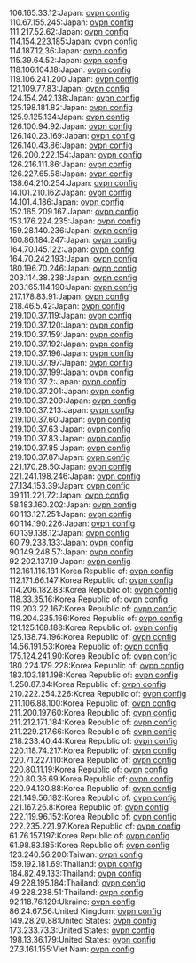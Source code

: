 106.165.33.12:Japan: [ovpn config](vpn/106_165_33_12.ovpn)  
110.67.155.245:Japan: [ovpn config](vpn/110_67_155_245.ovpn)  
111.217.52.62:Japan: [ovpn config](vpn/111_217_52_62.ovpn)  
114.154.223.185:Japan: [ovpn config](vpn/114_154_223_185.ovpn)  
114.187.12.36:Japan: [ovpn config](vpn/114_187_12_36.ovpn)  
115.39.64.52:Japan: [ovpn config](vpn/115_39_64_52.ovpn)  
118.106.104.18:Japan: [ovpn config](vpn/118_106_104_18.ovpn)  
119.106.241.200:Japan: [ovpn config](vpn/119_106_241_200.ovpn)  
121.109.77.83:Japan: [ovpn config](vpn/121_109_77_83.ovpn)  
124.154.242.138:Japan: [ovpn config](vpn/124_154_242_138.ovpn)  
125.198.181.82:Japan: [ovpn config](vpn/125_198_181_82.ovpn)  
125.9.125.134:Japan: [ovpn config](vpn/125_9_125_134.ovpn)  
126.100.94.92:Japan: [ovpn config](vpn/126_100_94_92.ovpn)  
126.140.23.169:Japan: [ovpn config](vpn/126_140_23_169.ovpn)  
126.140.43.86:Japan: [ovpn config](vpn/126_140_43_86.ovpn)  
126.200.222.154:Japan: [ovpn config](vpn/126_200_222_154.ovpn)  
126.216.111.86:Japan: [ovpn config](vpn/126_216_111_86.ovpn)  
126.227.65.58:Japan: [ovpn config](vpn/126_227_65_58.ovpn)  
138.64.210.254:Japan: [ovpn config](vpn/138_64_210_254.ovpn)  
14.101.210.162:Japan: [ovpn config](vpn/14_101_210_162.ovpn)  
14.101.4.186:Japan: [ovpn config](vpn/14_101_4_186.ovpn)  
152.165.209.167:Japan: [ovpn config](vpn/152_165_209_167.ovpn)  
153.176.224.235:Japan: [ovpn config](vpn/153_176_224_235.ovpn)  
159.28.140.236:Japan: [ovpn config](vpn/159_28_140_236.ovpn)  
160.86.184.247:Japan: [ovpn config](vpn/160_86_184_247.ovpn)  
164.70.145.122:Japan: [ovpn config](vpn/164_70_145_122.ovpn)  
164.70.242.193:Japan: [ovpn config](vpn/164_70_242_193.ovpn)  
180.196.70.246:Japan: [ovpn config](vpn/180_196_70_246.ovpn)  
203.114.38.238:Japan: [ovpn config](vpn/203_114_38_238.ovpn)  
203.165.114.190:Japan: [ovpn config](vpn/203_165_114_190.ovpn)  
217.178.83.91:Japan: [ovpn config](vpn/217_178_83_91.ovpn)  
218.46.5.42:Japan: [ovpn config](vpn/218_46_5_42.ovpn)  
219.100.37.119:Japan: [ovpn config](vpn/219_100_37_119.ovpn)  
219.100.37.120:Japan: [ovpn config](vpn/219_100_37_120.ovpn)  
219.100.37.159:Japan: [ovpn config](vpn/219_100_37_159.ovpn)  
219.100.37.192:Japan: [ovpn config](vpn/219_100_37_192.ovpn)  
219.100.37.196:Japan: [ovpn config](vpn/219_100_37_196.ovpn)  
219.100.37.197:Japan: [ovpn config](vpn/219_100_37_197.ovpn)  
219.100.37.199:Japan: [ovpn config](vpn/219_100_37_199.ovpn)  
219.100.37.2:Japan: [ovpn config](vpn/219_100_37_2.ovpn)  
219.100.37.201:Japan: [ovpn config](vpn/219_100_37_201.ovpn)  
219.100.37.209:Japan: [ovpn config](vpn/219_100_37_209.ovpn)  
219.100.37.213:Japan: [ovpn config](vpn/219_100_37_213.ovpn)  
219.100.37.60:Japan: [ovpn config](vpn/219_100_37_60.ovpn)  
219.100.37.63:Japan: [ovpn config](vpn/219_100_37_63.ovpn)  
219.100.37.83:Japan: [ovpn config](vpn/219_100_37_83.ovpn)  
219.100.37.85:Japan: [ovpn config](vpn/219_100_37_85.ovpn)  
219.100.37.87:Japan: [ovpn config](vpn/219_100_37_87.ovpn)  
221.170.28.50:Japan: [ovpn config](vpn/221_170_28_50.ovpn)  
221.241.198.246:Japan: [ovpn config](vpn/221_241_198_246.ovpn)  
27.134.153.39:Japan: [ovpn config](vpn/27_134_153_39.ovpn)  
39.111.221.72:Japan: [ovpn config](vpn/39_111_221_72.ovpn)  
58.183.160.202:Japan: [ovpn config](vpn/58_183_160_202.ovpn)  
60.113.127.251:Japan: [ovpn config](vpn/60_113_127_251.ovpn)  
60.114.190.226:Japan: [ovpn config](vpn/60_114_190_226.ovpn)  
60.139.138.12:Japan: [ovpn config](vpn/60_139_138_12.ovpn)  
60.79.233.133:Japan: [ovpn config](vpn/60_79_233_133.ovpn)  
90.149.248.57:Japan: [ovpn config](vpn/90_149_248_57.ovpn)  
92.202.137.19:Japan: [ovpn config](vpn/92_202_137_19.ovpn)  
112.161.116.181:Korea Republic of: [ovpn config](vpn/112_161_116_181.ovpn)  
112.171.66.147:Korea Republic of: [ovpn config](vpn/112_171_66_147.ovpn)  
114.206.182.83:Korea Republic of: [ovpn config](vpn/114_206_182_83.ovpn)  
118.33.35.16:Korea Republic of: [ovpn config](vpn/118_33_35_16.ovpn)  
119.203.22.167:Korea Republic of: [ovpn config](vpn/119_203_22_167.ovpn)  
119.204.235.166:Korea Republic of: [ovpn config](vpn/119_204_235_166.ovpn)  
121.125.168.188:Korea Republic of: [ovpn config](vpn/121_125_168_188.ovpn)  
125.138.74.196:Korea Republic of: [ovpn config](vpn/125_138_74_196.ovpn)  
14.56.191.53:Korea Republic of: [ovpn config](vpn/14_56_191_53.ovpn)  
175.124.241.90:Korea Republic of: [ovpn config](vpn/175_124_241_90.ovpn)  
180.224.179.228:Korea Republic of: [ovpn config](vpn/180_224_179_228.ovpn)  
183.103.181.198:Korea Republic of: [ovpn config](vpn/183_103_181_198.ovpn)  
1.250.87.34:Korea Republic of: [ovpn config](vpn/1_250_87_34.ovpn)  
210.222.254.226:Korea Republic of: [ovpn config](vpn/210_222_254_226.ovpn)  
211.106.88.100:Korea Republic of: [ovpn config](vpn/211_106_88_100.ovpn)  
211.200.197.60:Korea Republic of: [ovpn config](vpn/211_200_197_60.ovpn)  
211.212.171.184:Korea Republic of: [ovpn config](vpn/211_212_171_184.ovpn)  
211.229.217.66:Korea Republic of: [ovpn config](vpn/211_229_217_66.ovpn)  
218.233.40.44:Korea Republic of: [ovpn config](vpn/218_233_40_44.ovpn)  
220.118.74.217:Korea Republic of: [ovpn config](vpn/220_118_74_217.ovpn)  
220.71.227.110:Korea Republic of: [ovpn config](vpn/220_71_227_110.ovpn)  
220.80.11.19:Korea Republic of: [ovpn config](vpn/220_80_11_19.ovpn)  
220.80.36.69:Korea Republic of: [ovpn config](vpn/220_80_36_69.ovpn)  
220.94.130.88:Korea Republic of: [ovpn config](vpn/220_94_130_88.ovpn)  
221.149.56.182:Korea Republic of: [ovpn config](vpn/221_149_56_182.ovpn)  
221.167.26.8:Korea Republic of: [ovpn config](vpn/221_167_26_8.ovpn)  
222.119.96.152:Korea Republic of: [ovpn config](vpn/222_119_96_152.ovpn)  
222.235.221.97:Korea Republic of: [ovpn config](vpn/222_235_221_97.ovpn)  
61.76.157.197:Korea Republic of: [ovpn config](vpn/61_76_157_197.ovpn)  
61.98.83.185:Korea Republic of: [ovpn config](vpn/61_98_83_185.ovpn)  
123.240.56.200:Taiwan: [ovpn config](vpn/123_240_56_200.ovpn)  
159.192.181.69:Thailand: [ovpn config](vpn/159_192_181_69.ovpn)  
184.82.49.133:Thailand: [ovpn config](vpn/184_82_49_133.ovpn)  
49.228.195.184:Thailand: [ovpn config](vpn/49_228_195_184.ovpn)  
49.228.238.51:Thailand: [ovpn config](vpn/49_228_238_51.ovpn)  
92.118.76.129:Ukraine: [ovpn config](vpn/92_118_76_129.ovpn)  
86.24.67.56:United Kingdom: [ovpn config](vpn/86_24_67_56.ovpn)  
149.28.20.88:United States: [ovpn config](vpn/149_28_20_88.ovpn)  
173.233.73.3:United States: [ovpn config](vpn/173_233_73_3.ovpn)  
198.13.36.179:United States: [ovpn config](vpn/198_13_36_179.ovpn)  
27.3.161.155:Viet Nam: [ovpn config](vpn/27_3_161_155.ovpn)  
